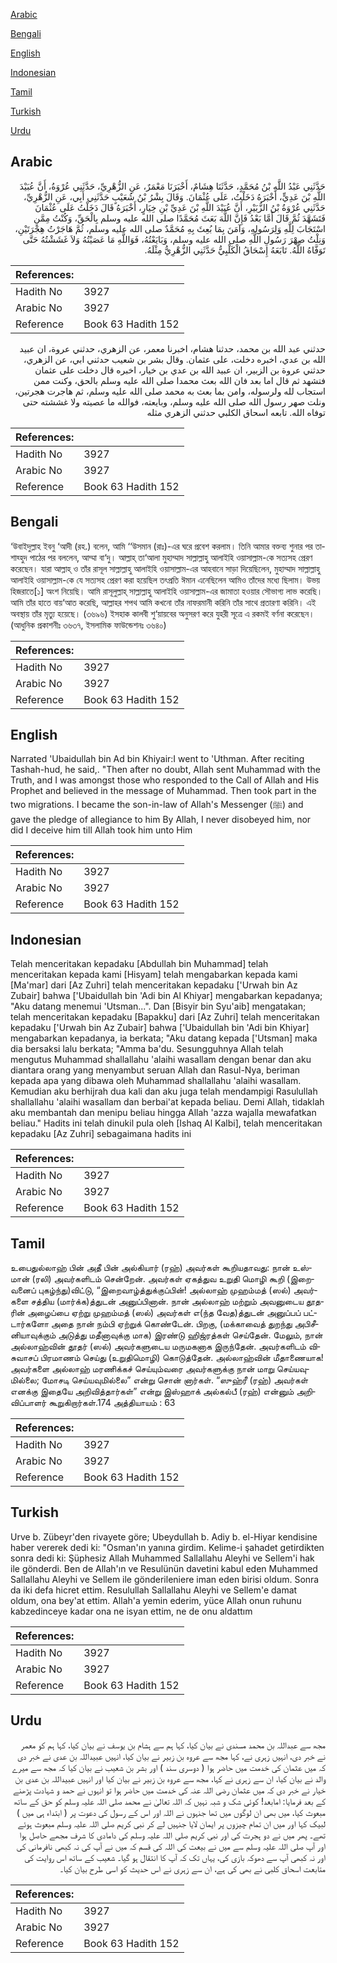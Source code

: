 [Arabic](#arabic)

[Bengali](#bengali)

[English](#english)

[Indonesian](#indonesian)

[Tamil](#tamil)

[Turkish](#turkish)

[Urdu](#urdu)

## Arabic


<div dir="rtl" lang="ar" style={{fontSize:'larger',backgroundColor:'#f8f9fa',padding:20}}>
حَدَّثَنِي عَبْدُ اللَّهِ بْنُ مُحَمَّدٍ، حَدَّثَنَا هِشَامٌ، أَخْبَرَنَا مَعْمَرٌ، عَنِ الزُّهْرِيِّ، حَدَّثَنِي عُرْوَةُ، أَنَّ عُبَيْدَ اللَّهِ بْنَ عَدِيٍّ، أَخْبَرَهُ دَخَلْتُ، عَلَى عُثْمَانَ‏.‏ وَقَالَ بِشْرُ بْنُ شُعَيْبٍ حَدَّثَنِي أَبِي، عَنِ الزُّهْرِيِّ، حَدَّثَنِي عُرْوَةُ بْنُ الزُّبَيْرِ، أَنَّ عُبَيْدَ اللَّهِ بْنَ عَدِيِّ بْنِ خِيَارٍ، أَخْبَرَهُ قَالَ دَخَلْتُ عَلَى عُثْمَانَ فَتَشَهَّدَ ثُمَّ قَالَ أَمَّا بَعْدُ فَإِنَّ اللَّهَ بَعَثَ مُحَمَّدًا صلى الله عليه وسلم بِالْحَقِّ، وَكُنْتُ مِمَّنِ اسْتَجَابَ لِلَّهِ وَلِرَسُولِهِ، وَآمَنَ بِمَا بُعِثَ بِهِ مُحَمَّدٌ صلى الله عليه وسلم، ثُمَّ هَاجَرْتُ هِجْرَتَيْنِ، وَنِلْتُ صِهْرَ رَسُولِ اللَّهِ صلى الله عليه وسلم، وَبَايَعْتُهُ، فَوَاللَّهِ مَا عَصَيْتُهُ وَلاَ غَشَشْتُهُ حَتَّى تَوَفَّاهُ اللَّهُ‏.‏ تَابَعَهُ إِسْحَاقُ الْكَلْبِيُّ حَدَّثَنِي الزُّهْرِيُّ مِثْلَهُ‏.‏
</div>
<div style={{backgroundColor:'#f8f9fa',padding:20, marginBottom: 10}}><table> <thead> <tr> <th>References:</th> <th></th> </tr> </thead> <tbody><tr><td>Hadith No</td><td>3927</td></tr><tr><td>Arabic No</td><td>3927</td></tr><tr><td>Reference</td><td>Book 63 Hadith 152</td></tr></tbody></table></div>


<div dir="rtl" lang="ar" style={{fontSize:'larger',backgroundColor:'#f8f9fa',padding:20}}>
حدثني عبد الله بن محمد، حدثنا هشام، اخبرنا معمر، عن الزهري، حدثني عروة، ان عبيد الله بن عدي، اخبره دخلت، على عثمان. وقال بشر بن شعيب حدثني ابي، عن الزهري، حدثني عروة بن الزبير، ان عبيد الله بن عدي بن خيار، اخبره قال دخلت على عثمان فتشهد ثم قال اما بعد فان الله بعث محمدا صلى الله عليه وسلم بالحق، وكنت ممن استجاب لله ولرسوله، وامن بما بعث به محمد صلى الله عليه وسلم، ثم هاجرت هجرتين، ونلت صهر رسول الله صلى الله عليه وسلم، وبايعته، فوالله ما عصيته ولا غششته حتى توفاه الله. تابعه اسحاق الكلبي حدثني الزهري مثله
</div>
<div style={{backgroundColor:'#f8f9fa',padding:20, marginBottom: 10}}><table> <thead> <tr> <th>References:</th> <th></th> </tr> </thead> <tbody><tr><td>Hadith No</td><td>3927</td></tr><tr><td>Arabic No</td><td>3927</td></tr><tr><td>Reference</td><td>Book 63 Hadith 152</td></tr></tbody></table></div>

## Bengali


<div dir="ltr" lang="bn" style={{fontSize:'larger',backgroundColor:'#f8f9fa',padding:20}}>
‘উবাইদুল্লাহ ইবনু ‘আদী (রহ.) বলেন, আমি ‘‘উসমান (রাঃ)-এর ঘরে প্রবেশ করলাম। তিনি আমার বক্তব্য শুনার পর তাশাহ্হুদ পাঠের পর বললেন, আম্মা বা‘দু। আল্লাহ্ তা‘আলা মুহাম্মাদ সাল্লাল্লাহু আলাইহি ওয়াসাল্লাম-কে সত্যসহ প্রেরণ করেছেন। যারা আল্লাহ্ ও তাঁর রাসূল সাল্লাল্লাহু আলাইহি ওয়াসাল্লাম-এর আহবানে সাড়া দিয়েছিলেন, মুহাম্মাদ সাল্লাল্লাহু আলাইহি ওয়াসাল্লাম-কে যে সত্যসহ প্রেরণ করা হয়েছিল তৎপ্রতি ঈমান এনেছিলেন আমিও তাঁদের মধ্যে ছিলাম। উভয় হিজরাতে[১] অংশ নিয়েছি। আমি রাসূলুল্লাহ্ সাল্লাল্লাহু আলাইহি ওয়াসাল্লাম-এর জামাতা হওয়ার সৌভাগ্য লাভ করেছি। আমি তাঁর হাতে বায়‘আত করেছি, আল্লাহর শপথ আমি কখনো তাঁর নাফরমানী করিনি তাঁর সাথে প্রতারণা করিনি। এই অবস্থায় তাঁর মৃত্যু হয়েছে। (৩৬৯৬) ইসহাক কালবী শু‘য়ায়বের অনুসরণ করে যুহরী সূত্রে এ রকমই বর্ণনা করেছেন। (আধুনিক প্রকাশনীঃ ৩৬৩৭, ইসলামিক ফাউন্ডেশনঃ ৩৬৪০)
</div>
<div style={{backgroundColor:'#f8f9fa',padding:20, marginBottom: 10}}><table> <thead> <tr> <th>References:</th> <th></th> </tr> </thead> <tbody><tr><td>Hadith No</td><td>3927</td></tr><tr><td>Arabic No</td><td>3927</td></tr><tr><td>Reference</td><td>Book 63 Hadith 152</td></tr></tbody></table></div>

## English


<div dir="ltr" lang="en" style={{fontSize:'larger',backgroundColor:'#f8f9fa',padding:20}}>
Narrated 'Ubaidullah bin Ad bin Khiyair:I went to 'Uthman. After reciting Tashah-hud, he said,. "Then after no doubt, Allah sent Muhammad with the Truth, and I was amongst those who responded to the Call of Allah and His Prophet and believed in the message of Muhammad. Then took part in the two migrations. I became the son-in-law of Allah's Messenger (ﷺ) and gave the pledge of allegiance to him By Allah, I never disobeyed him, nor did I deceive him till Allah took him unto Him
</div>
<div style={{backgroundColor:'#f8f9fa',padding:20, marginBottom: 10}}><table> <thead> <tr> <th>References:</th> <th></th> </tr> </thead> <tbody><tr><td>Hadith No</td><td>3927</td></tr><tr><td>Arabic No</td><td>3927</td></tr><tr><td>Reference</td><td>Book 63 Hadith 152</td></tr></tbody></table></div>

## Indonesian


<div dir="ltr" lang="id" style={{fontSize:'larger',backgroundColor:'#f8f9fa',padding:20}}>
Telah menceritakan kepadaku [Abdullah bin Muhammad] telah menceritakan kepada kami [Hisyam] telah mengabarkan kepada kami [Ma'mar] dari [Az Zuhri] telah menceritakan kepadaku ['Urwah bin Az Zubair] bahwa ['Ubaidullah bin 'Adi bin Al Khiyar] mengabarkan kepadanya; "Aku datang menemui 'Utsman...". Dan [Bisyir bin Syu'aib] mengatakan; telah menceritakan kepadaku [Bapakku] dari [Az Zuhri] telah menceritakan kepadaku ['Urwah bin Az Zubair] bahwa ['Ubaidullah bin 'Adi bin Khiyar] mengabarkan kepadanya, ia berkata; "Aku datang kepada ['Utsman] maka dia bersaksi lalu berkata; "Amma ba'du. Sesungguhnya Allah telah mengutus Muhammad shallallahu 'alaihi wasallam dengan benar dan aku diantara orang yang menyambut seruan Allah dan Rasul-Nya, beriman kepada apa yang dibawa oleh Muhammad shallallahu 'alaihi wasallam. Kemudian aku berhijrah dua kali dan aku juga telah mendampigi Rasulullah shallallahu 'alaihi wasallam dan berbai'at kepada beliau. Demi Allah, tidaklah aku membantah dan menipu beliau hingga Allah 'azza wajalla mewafatkan beliau." Hadits ini telah dinukil pula oleh [Ishaq Al Kalbi], telah menceritakan kepadaku [Az Zuhri] sebagaimana hadits ini
</div>
<div style={{backgroundColor:'#f8f9fa',padding:20, marginBottom: 10}}><table> <thead> <tr> <th>References:</th> <th></th> </tr> </thead> <tbody><tr><td>Hadith No</td><td>3927</td></tr><tr><td>Arabic No</td><td>3927</td></tr><tr><td>Reference</td><td>Book 63 Hadith 152</td></tr></tbody></table></div>

## Tamil


<div dir="ltr" lang="ta" style={{fontSize:'larger',backgroundColor:'#f8f9fa',padding:20}}>
உபைதுல்லாஹ் பின் அதீ பின் அல்கியார் (ரஹ்) அவர்கள் கூறியதாவது: நான் உஸ்மான் (ரலி) அவர்களிடம் சென்றேன். அவர்கள் ஏகத்துவ உறுதி மொழி கூறி (இறைவனைப் புகழ்ந்து)விட்டு, “இறைவாழ்த்துக்குப்பின்! அல்லாஹ் முஹம்மத் (ஸல்) அவர்களை சத்திய (மார்க்க)த்துடன் அனுப்பினான். நான் அல்லாஹ் மற்றும் அவனுடைய தூதரின் அழைப்பை ஏற்று முஹம்மத் (ஸல்) அவர்கள் எ(ந்த வேத)த்துடன் அனுப்பப் பட்டார்களோ அதை நான் நம்பி ஏற்றுக் கொண்டேன். பிறகு, (மக்காவைத் துறந்து அபிசீனியாவுக்கும் அடுத்து மதீனாவுக்கு மாக) இரண்டு ஹிஜ்ரத்கள் செய்தேன். மேலும், நான் அல்லாஹ்வின் தூதர் (ஸல்) அவர்களுடைய மருமகனாக இருந்தேன். அவர்களிடம் விசுவாசப் பிரமாணம் செய்து (உறுதிமொழி) கொடுத்தேன். அல்லாஹ்வின் மீதாணையாக! அவர்களை அல்லாஹ் மரணிக்கச் செய்யும்வரை அவர்களுக்கு நான் மாறு செய்யவுமில்லை; மோசடி செய்யவுமில்லை” என்று சொன் னார்கள். “ஸுஹ்ரீ (ரஹ்) அவர்கள் எனக்கு இதையே அறிவித்தார்கள்” என்று இஸ்ஹாக் அல்கல்பீ (ரஹ்) என்னும் அறிவிப்பாளர் கூறுகிறார்கள்.174 அத்தியாயம் : 63
</div>
<div style={{backgroundColor:'#f8f9fa',padding:20, marginBottom: 10}}><table> <thead> <tr> <th>References:</th> <th></th> </tr> </thead> <tbody><tr><td>Hadith No</td><td>3927</td></tr><tr><td>Arabic No</td><td>3927</td></tr><tr><td>Reference</td><td>Book 63 Hadith 152</td></tr></tbody></table></div>

## Turkish


<div dir="ltr" lang="tr" style={{fontSize:'larger',backgroundColor:'#f8f9fa',padding:20}}>
Urve b. Zübeyr'den rivayete göre; Ubeydullah b. Adiy b. el-Hiyar kendisine haber vererek dedi ki: "Osman'ın yanına girdim. Kelime-i şahadet getirdikten sonra dedi ki: Şüphesiz Allah Muhammed Sallallahu Aleyhi ve Sellem'i hak ile gönderdi. Ben de Allah'ın ve Resulünün davetini kabul eden Muhammed Sallallahu Aleyhi ve Sellem ile gönderileniere iman eden birisi oldum. Sonra da iki defa hicret ettim. Resulullah Sallallahu Aleyhi ve Sellem'e damat oldum, ona bey'at ettim. Allah'a yemin ederim, yüce Allah onun ruhunu kabzedinceye kadar ona ne isyan ettim, ne de onu aldattım
</div>
<div style={{backgroundColor:'#f8f9fa',padding:20, marginBottom: 10}}><table> <thead> <tr> <th>References:</th> <th></th> </tr> </thead> <tbody><tr><td>Hadith No</td><td>3927</td></tr><tr><td>Arabic No</td><td>3927</td></tr><tr><td>Reference</td><td>Book 63 Hadith 152</td></tr></tbody></table></div>

## Urdu


<div dir="rtl" lang="ur" style={{fontSize:'larger',backgroundColor:'#f8f9fa',padding:20}}>
مجھ سے عبداللہ بن محمد مسندی نے بیان کیا، کہا ہم سے ہشام بن یوسف نے بیان کیا، کہا ہم کو معمر نے خبر دی، انہیں زہری نے، کہا مجھ سے عروہ بن زبیر نے بیان کیا، انہیں عبیداللہ بن عدی نے خبر دی کہ میں عثمان کی خدمت میں حاضر ہوا ( دوسری سند ) اور بشر بن شعیب نے بیان کیا کہ مجھ سے میرے والد نے بیان کیا، ان سے زہری نے کہا، مجھ سے عروہ بن زبیر نے بیان کیا اور انہیں عبیداللہ بن عدی بن خیار نے خبر دی کہ میں عثمان رضی اللہ عنہ کی خدمت میں حاضر ہوا تو انہوں نے حمد و شہادت پڑھنے کے بعد فرمایا: امابعد! کوئی شک و شبہ نہیں کہ اللہ تعالیٰ نے محمد صلی اللہ علیہ وسلم کو حق کے ساتھ مبعوث کیا، میں بھی ان لوگوں میں تھا جنہوں نے اللہ اور اس کے رسول کی دعوت پر ( ابتداء ہی میں ) لبیک کہا اور میں ان تمام چیزوں پر ایمان لایا جنہیں لے کر نبی کریم صلی اللہ علیہ وسلم مبعوث ہوئے تھے۔ پھر میں نے دو ہجرت کی اور نبی کریم صلی اللہ علیہ وسلم کی دامادی کا شرف مجھے حاصل ہوا اور آپ صلی اللہ علیہ وسلم سے میں نے بیعت کی اللہ کی قسم کہ میں نے آپ کی نہ کبھی نافرمانی کی اور نہ کبھی آپ سے دھوکہ بازی کی، یہاں تک کہ آپ کا انتقال ہو گیا۔ شعیب کے ساتھ اس روایت کی متابعت اسحاق کلبی نے بھی کی ہے، ان سے زہری نے اس حدیث کو اسی طرح بیان کیا۔
</div>
<div style={{backgroundColor:'#f8f9fa',padding:20, marginBottom: 10}}><table> <thead> <tr> <th>References:</th> <th></th> </tr> </thead> <tbody><tr><td>Hadith No</td><td>3927</td></tr><tr><td>Arabic No</td><td>3927</td></tr><tr><td>Reference</td><td>Book 63 Hadith 152</td></tr></tbody></table></div>